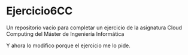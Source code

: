 Ejercicio6CC
============

Un repositorio vacío para completar un ejercicio de la asignatura Cloud Computing del Máster de Ingeniería Informática

Y ahora lo modifico porque el ejercicio me lo pide.
